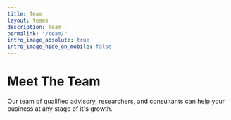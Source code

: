 ```yaml
---
title: Team
layout: teams
description: Team
permalink: "/team/"
intro_image_absolute: true
intro_image_hide_on_mobile: false
---
```


# Meet The Team

Our team of qualified advisory, researchers, and consultants can help your business at any stage of it's growth.

